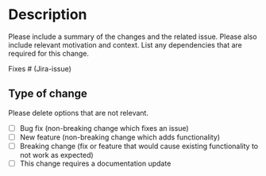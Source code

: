 # Description

Please include a summary of the changes and the related issue. Please also include relevant motivation and context. List any dependencies that are required for this change.

Fixes # (Jira-issue)

## Type of change

Please delete options that are not relevant.

- [ ] Bug fix (non-breaking change which fixes an issue)
- [ ] New feature (non-breaking change which adds functionality)
- [ ] Breaking change (fix or feature that would cause existing functionality to not work as expected)
- [ ] This change requires a documentation update
